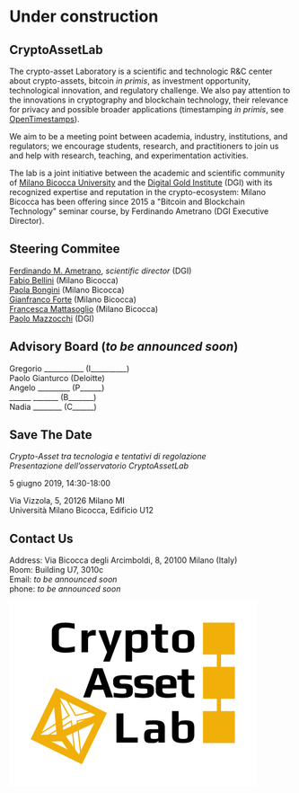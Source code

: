 # Under construction

## CryptoAssetLab

The crypto-asset Laboratory is
a scientific and technologic R&C center
about crypto-assets, bitcoin _in primis_,
as investment opportunity, technological innovation,
and regulatory challenge.
We also pay attention to the innovations in cryptography and
blockchain technology, their relevance for privacy and
possible broader applications
(timestamping _in primis_, see
[OpenTimestamps](www.opentimestamps.org)).

We aim to be a meeting point between academia, industry,
institutions, and regulators; we encourage students, research,
and practitioners to join us and help with
research, teaching, and experimentation activities.

The lab is a joint initiative between the
academic and scientific community of
[Milano Bicocca University](www.unimib.it) and the
[Digital Gold Institute](www.dgi.io) (DGI) with its recognized
expertise and reputation in the crypto-ecosystem:
Milano Bicocca has been offering since 2015 a
"Bitcoin and Blockchain Technology"
seminar course, by Ferdinando Ametrano (DGI Executive Director).

## Steering Commitee

[Ferdinando M. Ametrano](www.ametrano.net/about), _scientific director_ (DGI)  
[Fabio Bellini](https://www.unimib.it/fabio-bellini) (Milano Bicocca)  
[Paola Bongini](https://www.unimib.it/paola-agnese-bongini) (Milano Bicocca)  
[Gianfranco Forte](https://www.unimib.it/gianfranco-forte) (Milano Bicocca)  
[Francesca Mattasoglio](https://www.unimib.it/francesca-mattassoglio) (Milano Bicocca)  
[Paolo Mazzocchi](https://dgi.io/#team) (DGI)  

## Advisory Board (_to be announced soon_)

Gregorio ___________ (I__________)  
Paolo Gianturco (Deloitte)  
Angelo _________ (P______)  
______ _______ (B_______)  
Nadia ________ (C______)

## Save The Date

*Crypto-Asset tra tecnologia e tentativi di regolazione*  
_Presentazione dell’osservatorio CryptoAssetLab_

5 giugno 2019, 14:30-18:00

Via Vizzola, 5, 20126 Milano MI  
Università Milano Bicocca, Edificio U12

## Contact Us

Address: Via Bicocca degli Arcimboldi, 8, 20100 Milano (Italy)  
Room: Building U7, 3010c  
Email: _to be announced soon_  
phone: _to be announced soon_

![CryptoAssetLab logo](/img/cal6.svg)